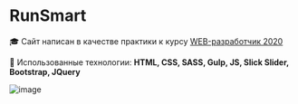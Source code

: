 # RunSmart

:mortar_board: Сайт написан в качестве практики к курсу [WEB-разработчик 2020](https://www.udemy.com/course/webdeveloper/)

:open_file_folder: Использованные технологии: **HTML, CSS, SASS, Gulp, JS, Slick Slider, Bootstrap, JQuery**

![image](fullscreen.png)
